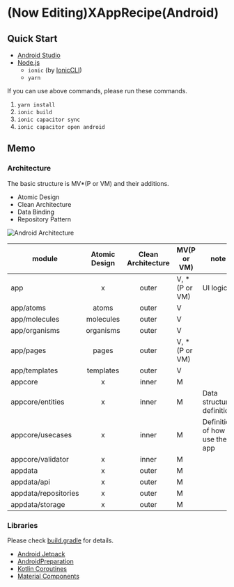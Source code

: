 # (Now Editing)XAppRecipe(Android)
## Quick Start
* [Android Studio]
* [Node.js]
  * ```ionic``` (by [IonicCLI])
  * ```yarn```

If you can use above commands, please run these commands.

1. ```yarn install```
2. ```ionic build```
3. ```ionic capacitor sync```
4. ```ionic capacitor open android```



## Memo
### Architecture
The basic structure is MV*(P or VM) and their additions.

* Atomic Design
* Clean Architecture
* Data Binding
* Repository Pattern

![Android Architecture](https://www.plantuml.com/plantuml/svg/PLBHJiCm37pFLrXz7n-041eCa92OD87Oa50VJEgr5brQ9HaJGlmxTbgQJSkJuxlpNPtEGqGVzxiMqDk68zcuzsJCZOsTXzT0tfWUxIVM10NsVG4_1k1TOFxY-0r2Ul1OxyZ54Z30ckcWX9Md83tooj3cigkeJPHDWr4fRykdqloUZhUTfz7YtaKnABMK60iCbEerjboXX3lJIXV_uwqU5orh9hqzKzy55iamxKKgqIGzQyGjMfcmeGyGNQ4HiMSZP_I5gvddkecpQvZSZx2gEpY1iiivbZxPP4P6fgIdQ4jRjHkZcecLXIcYBlOedMpKg5LcfUSOMXS9luGxMTCjkufTRQIHkSDZpybLyZly0G00 "architecture")

module | Atomic Design | Clean Architecture | MV(P or VM) | note
--- | :---: | :---: | --- | ---
app | x | outer | V, *(P or VM) | UI logic
app/atoms | atoms | outer | V |  |
app/molecules | molecules | outer | V |  |
app/organisms | organisms | outer | V |  |
app/pages | pages | outer | V, *(P or VM) |  |
app/templates | templates | outer | V |  |
appcore | x | inner | M |  |
appcore/entities | x | inner | M | Data structure definition
appcore/usecases | x | inner | M | Definition of how to use the app
appcore/validator | x | inner | M |  |
appdata | x | outer | M |  |
appdata/api | x | outer | M |  |
appdata/repositories | x | outer | M |  |
appdata/storage | x | outer | M |  |

### Libraries
Please check [build.gradle](./app/build.gradle) for details.

* [Android Jetpack]
* [AndroidPreparation]
* [Kotlin Coroutines]
* [Material Components]



[Android Studio]: https://developer.android.com/studio?hl=ja
[Android Jetpack]: https://developer.android.com/jetpack?hl=ja
[AndroidPreparation]: https://github.com/TentaShion/AndroidPreparation
[IonicCLI]: https://ionicframework.com/
[Kotlin Coroutines]: https://kotlinlang.org/docs/reference/coroutines-overview.html
[Material Components]: https://material.io/develop/android
[Node.js]: https://nodejs.org/

